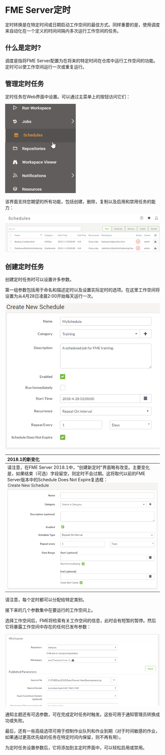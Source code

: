 # FME Server定时

定时转换是在特定时间或日期启动工作空间的最佳方式。同样重要的是，使用调度来自动化在一个定义的时间间隔内多次运行工作空间的任务。

## 什么是定时?

调度是指将FME Server配置为在将来的特定时间在仓库中运行工作空间的功能。定时可以使工作空间运行一次或重复运行。

## 管理定时任务

定时任务在Web界面中设置。可以通过主菜单上的按钮访问它们：

![](../.gitbook/assets/img1.041.schedulingmenu.png)

该界面支持您期望的所有功能，包括创建，删除，复制以及启用和禁用任务的能力：

![](../.gitbook/assets/img1.042.schedulinginterface.png)

## 创建定时任务

创建定时任务时可以设置许多参数。

第一组参数包括用于命名和描述定时以及设置实际定时的选项。在这里工作空间将设置为从4月28日凌晨2:00开始每天运行一次。

![](../.gitbook/assets/img1.043.schedulingnewgeneral.png)

|  2018.1的新变化 |
| :--- |
|  请注意，在FME Server 2018.1中，“创建新定时”界面略有改变。主要变化是，如果结束（可选）字段留空，则定时不会过期。这将取代以前的FME Server版本中的Schedule Does Not Expire复选框：  ![](../.gitbook/assets/img1.044.newcreateschedule.png) |

请注意，每个定时都可以分配给特定类别。

接下来的几个参数集中在要运行的工作空间上。

选择工作空间后，FME将检索有关工作空间的信息，此时会有短暂的暂停。然后它将暴露工作空间中存在的任何已发布参数：

![](../.gitbook/assets/img1.045.schedulingnewworkspace.png)

通知主题还有可选参数，可在完成定时任务时触发。这些可用于通知管理员转换成功或失败。

最后，还有一些高级选项可用于控制作业队列和作业到期（对于时间敏感的作业，如果通过更高优先级的任务在特定时间内保留，则不再有用）。

为定时任务设置参数后，它将添加到主定时界面中，可以轻松启用或禁用。
